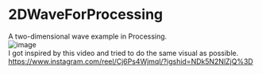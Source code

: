 # 2DWaveForProcessing
A two-dimensional wave example in Processing.  
![image](https://github.com/weiinblack/2DWaveForProcessing/blob/main/2DWave.gif)  
I got inspired by this video and tried to do the same visual as possible.  
https://www.instagram.com/reel/Cj6Ps4Wjmql/?igshid=NDk5N2NlZjQ%3D
